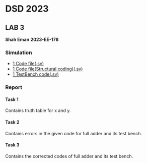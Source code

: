 # DSD 2023

## LAB 3

**Shah Eman**
**2023-EE-178**

### Simulation

* [1 Code file(.sv)](https://github.com/Shah-Eman/DSD_2023_EE_178/blob/main/Lab_3/rtl/lab3.sv)
* [1 Code file(Structural coding)(.sv)](https://github.com/Shah-Eman/DSD_2023_EE_178/blob/main/Lab_3/rtl/lab3(structural_coding).sv)
* [1 TestBench code(.sv)](https://github.com/Shah-Eman/DSD_2023_EE_178/blob/main/Lab_3/bench/lab3_tb.sv)

### Report

#### Task 1

Contains truth table for x and y. 

#### Task 2

Contains errors in the given code for full adder and its test bench.

#### Task 3

Contains the corrected codes of full adder and its test bench.
